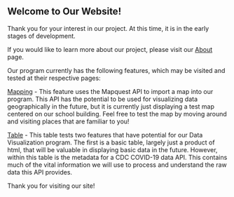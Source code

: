 ## Welcome to Our Website!

Thank you for your interest in our project. At this time, it is in the early stages of development. 

If you would like to learn more about our project, please visit our [About](https://henryrodgers.github.io/about.html) page.

Our program currently has the following features, which may be visited and tested at their respective pages:

[Mapping](https://henryrodgers.github.io/map.html) - This feature uses the Mapquest API to import a map into our program. This API has the potential to be used for visualizing data geographically in the future, but it is currently just displaying a test map centered on our school building. Feel free to test the map by moving around and visiting places that are familiar to you!

[Table](https://henryrodgers.github.io/table.html) - This table tests two features that have potential for our Data Visualization program. The first is a basic table, largely just a product of html, that will be valuable in displaying basic data in the future. However, within this table is the metadata for a CDC COVID-19 data API. This contains much of the vital information we will use to process and understand the raw data this API provides.

Thank you for visiting our site!